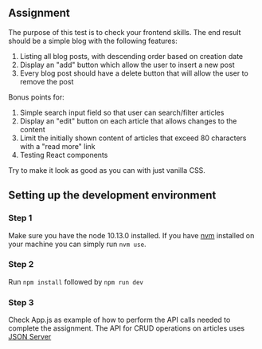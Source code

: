 ## Assignment

The purpose of this test is to check your frontend skills.
The end result should be a simple blog with the following features:

1) Listing all blog posts, with descending order based on creation date
2) Display an "add" button which allow the user to insert a new post
3) Every blog post should have a delete button that will allow the user to remove the post

Bonus points for:

1) Simple search input field so that user can search/filter articles
2) Display an "edit" button on each article that allows changes to the content
3) Limit the initially shown content of articles that exceed 80 characters with a "read more" link
4) Testing React components

Try to make it look as good as you can with just vanilla CSS.

## Setting up the development environment

### Step 1

Make sure you have the node 10.13.0 installed.
If you have [nvm](https://github.com/creationix/nvm) installed on your machine you can simply run ```nvm use```.

### Step 2

Run ```npm install``` followed by ```npm run dev```

### Step 3

Check App.js as example of how to perform the API calls needed to complete the assignment.
The API for CRUD operations on articles uses [JSON Server](https://github.com/typicode/json-server)
